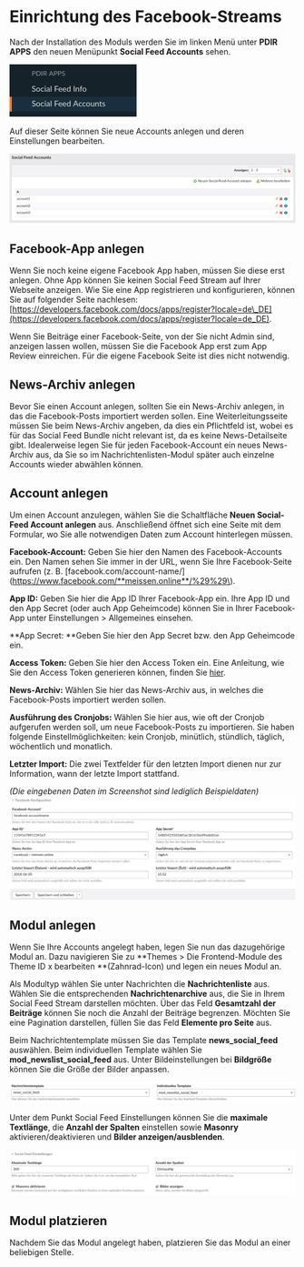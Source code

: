 # Einrichtung des Facebook-Streams

Nach der Installation des Moduls werden Sie im linken Menü unter **PDIR APPS** den neuen Menüpunkt **Social Feed Accounts** sehen.

![](/social-feed/img/neuer_menupunkt_socialfeed.png)

Auf dieser Seite können Sie neue Accounts anlegen und deren Einstellungen bearbeiten.

![](/social-feed/img/accountliste_socialfeed.png)

## Facebook-App anlegen

Wenn Sie noch keine eigene Facebook App haben, müssen Sie diese erst anlegen. Ohne App können Sie keinen Social Feed Stream auf Ihrer Webseite anzeigen. Wie Sie eine App registrieren und konfigurieren, können Sie auf folgender Seite nachlesen: [https://developers.facebook.com/docs/apps/register?locale=de\_DE](https://developers.facebook.com/docs/apps/register?locale=de_DE).

Wenn Sie Beiträge einer Facebook-Seite, von der Sie nicht Admin sind, anzeigen lassen wollen, müssen Sie die Facebook App erst zum App Review einreichen. Für die eigene Facebook Seite ist dies nicht notwendig.

## News-Archiv anlegen

Bevor Sie einen Account anlegen, sollten Sie ein News-Archiv anlegen, in das die Facebook-Posts importiert werden sollen. Eine Weiterleitungsseite müssen Sie beim News-Archiv angeben, da dies ein Pflichtfeld ist, wobei es für das Social Feed Bundle nicht relevant ist, da es keine News-Detailseite gibt. Idealerweise legen Sie für jeden Facebook-Account ein neues News-Archiv aus, da Sie so im Nachrichtenlisten-Modul später auch einzelne Accounts wieder abwählen können.

## Account anlegen

Um einen Account anzulegen, wählen Sie die Schaltfläche **Neuen Social-Feed Account anlegen** aus. Anschließend öffnet sich eine Seite mit dem Formular, wo Sie alle notwendigen Daten zum Account hinterlegen müssen.

**Facebook-Account:** Geben Sie hier den Namen des Facebook-Accounts ein. Den Namen sehen Sie immer in der URL, wenn Sie Ihre Facebook-Seite aufrufen \(z. B. [facebook.com/account-name/](https://www.facebook.com/**meissen.online**/%29%29\).

**App ID:** Geben Sie hier die App ID Ihrer Facebook-App ein. Ihre App ID und den App Secret \(oder auch App Geheimcode\) können Sie in Ihrer Facebook-App unter Einstellungen &gt; Allgemeines einsehen.

**App Secret: **Geben Sie hier den App Secret bzw. den App Geheimcode ein.

**Access Token:** Geben Sie hier den Access Token ein. Eine Anleitung, wie Sie den Access Token generieren können, finden Sie [hier](/social-feed/generierung-des-facebook-access-tokens.md).

**News-Archiv:** Wählen Sie hier das News-Archiv aus, in welches die Facebook-Posts importiert werden sollen.

**Ausführung des Cronjobs:** Wählen Sie hier aus, wie oft der Cronjob aufgerufen werden soll, um neue Facebook-Posts zu importieren. Sie haben folgende Einstellmöglichkeiten: kein Cronjob, minütlich, stündlich, täglich, wöchentlich und monatlich.

**Letzter Import:** Die zwei Textfelder für den letzten Import dienen nur zur Information, wann der letzte Import stattfand.

_\(Die eingebenen Daten im Screenshot sind lediglich Beispieldaten\)_![](/social-feed/img/account_anlegen_socialfeed.png)

## Modul anlegen

Wenn Sie Ihre Accounts angelegt haben, legen Sie nun das dazugehörige Modul an. Dazu navigieren Sie zu **Themes &gt; Die Frontend-Module des Theme ID x bearbeiten **\(Zahnrad-Icon\) und legen ein neues Modul an.

Als Modultyp wählen Sie unter Nachrichten die **Nachrichtenliste** aus. Wählen Sie die entsprechenden **Nachrichtenarchive** aus, die Sie in Ihrem Social Feed Stream darstellen möchten. Über das Feld **Gesamtzahl der Beiträge** können Sie noch die Anzahl der Beiträge begrenzen. Möchten Sie eine Pagination darstellen, füllen Sie das Feld **Elemente pro Seite** aus.

Beim Nachrichtentemplate müssen Sie das Template **news\_social\_feed** auswählen. Beim individuellen Template wählen Sie **mod\_newslist\_social\_feed** aus. Unter Bildeinstellungen bei **Bildgröße** können Sie die Größe der Bilder anpassen.

![](/social-feed/img/template_auswahl_socialfeed.png)

Unter dem Punkt Social Feed Einstellungen können Sie die **maximale Textlänge**, die **Anzahl der Spalten** einstellen sowie **Masonry** aktivieren/deaktivieren und **Bilder anzeigen/ausblenden**.

![](/social-feed/img/socialfeed_einstellungen.png)

## Modul platzieren

Nachdem Sie das Modul angelegt haben, platzieren Sie das Modul an einer beliebigen Stelle.

